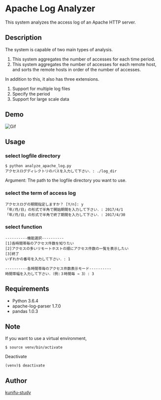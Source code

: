 # Apache Log Analyzer
This system analyzes the access log of an Apache HTTP server.

## Description
The system is capable of two main types of analysis.
1. This system aggregates the number of accesses for each time period.
2. This system aggregates the number of accesses for each remote host, and sorts the remote hosts in order of the number of accesses.

In addition to this, it also has three extensions.
1. Support for multiple log files
2. Specify the period
3. Support for large scale data

## Demo
![Gif](https://raw.github.com/wiki/kunifu-study/fixpoint/analyze_log.gif)

## Usage
### select logfile directory
```
$ python analyze_apache_log.py
アクセスログディレクトリのパスを入力して下さい．: ./log_dir
```
Argument: The path to the logfile directory you want to use.

### select the term of access log
```
アクセスログの期間指定しますか？ [Y/n]: y
「年/月/日」の形式で半角で開始期間を入力して下さい．: 2017/4/1
「年/月/日」の形式で半角で終了期間を入力して下さい．: 2017/4/30
```

### select function
```
----------機能選択----------
[1]各時間帯毎のアクセス件数を知りたい
[2]アクセスの多いリモートホストの順にアクセス件数の一覧を表示したい
[3]終了
いずれかの番号を入力して下さい．: 1

----------各時間帯毎のアクセス件数表示モード----------
時間帯幅を入力して下さい．（例:３時間毎 → 3）: 3
```

## Requirements
- Python 3.6.4
- apache-log-parser 1.7.0
- pandas 1.0.3

## Note
If you want to use a virtual environment, 
```
$ source venv/bin/activate
```

Deactivate
```
(venv)$ deactivate
```

## Author
[kunifu-study](https://github.com/kunifu-study)